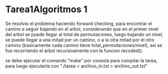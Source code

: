 # Tarea1Algoritmos 1

Se resolvio el problema haciendo forward checking, para encontrar el camino a seguir bajando en el arbol, considerando que en el primer nivel del arbol se puede llegar al total de permutaciones, luego bajando un nivel, se puede llegar a una mitad por un camino, o a la otra mitad por el otro camino (basicamente cada camino tiene total_permutaciones/nivel), asi se fue recorriendo el arbol recursivamente con la funcion recoded().

se debe ejecutar el comando "make" por consola para compilar la tarea, para luego ejecutarla con "./tarea < archivo_in.txt > archivo_out.txt"